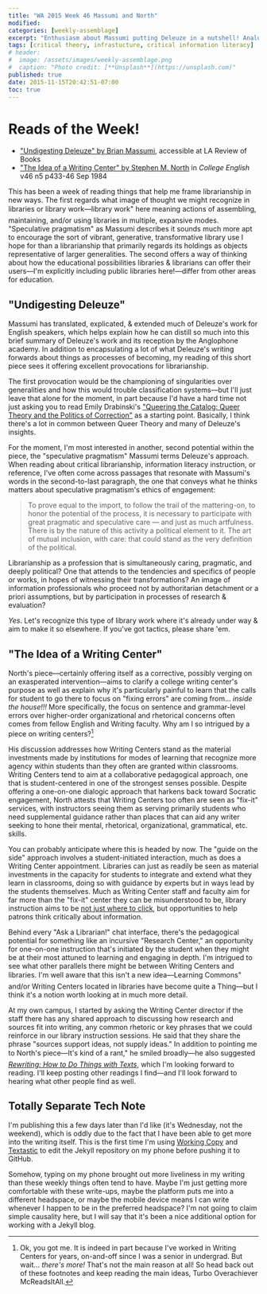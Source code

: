 ```yaml
---
title: "WA 2015 Week 46 Massumi and North"
modified:
categories: [weekly-assemblage]
excerpt: "Enthusiasm about Massumi putting Deleuze in a nutshell! Analogies between the pedagogy & structural place of Writing Centers & libraries! Jekyll on the Run!"
tags: [critical theory, infrastucture, critical information literacy]
# header:
#  image: /assets/images/weekly-assemblage.png
#  caption: "Photo credit: [**Unsplash**](https://unsplash.com)"
published: true
date: 2015-11-15T20:42:51-07:00
toc: true
---
```

# Reads of the Week!   

- ["Undigesting Deleuze" by Brian Massumi](https://lareviewofbooks.org/essay/undigesting-deleuze/), accessible at LA Review of Books  
- ["The Idea of a Writing Center" by Stephen M. North](https://www.worldcat.org/title/the-idea-of-a-writing-center/oclc/425476890) in _College English_ v46 n5 p433-46 Sep 1984    

This has been a week of reading things that help me frame librarianship in new ways. The first regards what image of thought we might recognize in libraries or library work—&#147;library work" here meaning actions of assembling, maintaining, and/or using libraries in multiple, expansive modes. "Speculative pragmatism" as Massumi describes it sounds much more apt to encourage the sort of vibrant, generative, transformative library use I hope for than a librarianship that primarily regards its holdings as objects representative of larger generalities. The second offers a way of thinking about how the educational possibilities libraries & librarians can offer their users—I'm explicitly including public libraries here!—differ from other areas for education.   

## "Undigesting Deleuze"   

Massumi has translated, explicated, & extended much of Deleuze's work for English speakers, which helps explain how he can distill so much into this brief summary of Deleuze's work and its reception by the Anglophone academy. In addition to encapsulating a lot of what Deleuze's writing forwards about things as processes of becoming, my reading of this short piece sees it offering excellent provocations for librarianship.   

The first provocation would be the championing of singularities over generalities and how this would trouble classification systems—but I'll just leave that alone for the moment, in part because I'd have a hard time not just asking you to read Emily Drabinski's ["Queering the Catalog: Queer Theory and the Politics of Correction"](http://www.jstor.org/stable/info/10.1086/669547) as a starting point. Basically, I think there's a lot in common between Queer Theory and many of Deleuze's insights.   

For the moment, I'm most interested in another, second potential within the piece, the "speculative pragmatism" Massumi terms Deleuze's approach. When reading about critical librarianship, information literacy instruction, or reference, I've often come across passages that resonate with Massumi's words in the second-to-last paragraph, the one that conveys what he thinks matters about speculative pragmatism's ethics of engagement:    

> To prove equal to the import, to follow the trail of the mattering-on, to honor the potential of the process, it is necessary to participate with great pragmatic and speculative care — and just as much artfulness. There is by the nature of this activity a political element to it. The art of mutual inclusion, with care: that could stand as the very definition of the political.   

Librarianship as a profession that is simultaneously caring, pragmatic, and deeply political? One that attends to the tendencies and specifics of people or works, in hopes of witnessing their transformations? An image of information professionals who proceed not by authoritarian detachment or a priori assumptions, but by participation in processes of research & evaluation?   

 _Yes_. Let's recognize this type of library work where it's already under way & aim to make it so elsewhere. If you've got tactics, please share 'em.  

## "The Idea of a Writing Center"   

North's piece—certainly offering itself as a corrective, possibly verging on an exasperated intervention—aims to clarify a college writing center's purpose as well as explain why it's particularly painful to learn that the calls for student to go there to focus on "fixing errors" are coming from… *inside the house!!!* More specifically, the focus on sentence and grammar-level errors over higher-order organizational and rhetorical concerns often comes from fellow English and Writing faculty. Why am I so intrigued by a piece on writing centers?[^ly]  

His discussion addresses how Writing Centers stand as the material investments made by institutions for modes of learning that recognize more agency within students than they often are granted within classrooms. Writing Centers tend to aim at a collaborative pedagogical approach, one that is student-centered in one of the strongest senses possible. Despite offering a one-on-one dialogic approach that harkens back toward Socratic engagement, North attests that Writing Centers too often are seen as "fix-it" services, with instructors seeing them as serving primarily students who need supplemental guidance rather than places that can aid any writer seeking to hone their mental, rhetorical, organizational, grammatical, etc. skills.  

You can probably anticipate where this is headed by now. The "guide on the side" approach involves a student-initiated interaction, much as does a Writing Center appointment. Libraries can just as readily be seen as material investments in the capacity for students to integrate and extend what they learn in classrooms, doing so with guidance by experts but in ways lead by the students themselves. Much as Writing Center staff and faculty aim for far more than the "fix-it" center they can be misunderstood to be, library instruction aims to be [not just where to click](https://www.worldcat.org/title/not-just-where-to-click-teaching-students-how-to-think-about-information/oclc/896127188), but opportunities to help patrons think critically about information.   

[^ly]: Ok, you got me. It is indeed in part because I've worked in Writing Centers for years, on-and-off since I was a senior in undergrad. But wait… *there's more!* That's not the main reason at all! So head back out of these footnotes and keep reading the main ideas, Turbo Overachiever McReadsItAll.   

Behind every "Ask a Librarian!" chat interface, there's the pedagogical potential for something like an incursive "Research Center," an opportunity for one-on-one instruction that's initiated by the student when they might be at their most attuned to learning and engaging in depth. I'm intrigued to see what other parallels there might be between Writing Centers and libraries. I'm well aware that this isn't a new idea—&#147;Learning Commons" and/or Writing Centers located in libraries have become quite a Thing—but I think it's a notion worth looking at in much more detail.    

At my own campus, I started by asking the Writing Center director if the staff there has any shared approach to discussing how research and sources fit into writing, any common rhetoric or key phrases that we could reinforce in our library instruction sessions. He said that they share the phrase "sources support ideas, not supply ideas." In addition to pointing me to North's piece—&#147;It's kind of a rant," he smiled broadly—he also suggested [_Rewriting: How to Do Things with Texts_](https:/worldcat.org/title/rewriting-how-to-do-things-with-texts/oclc/64065881&referer=brief_results), which I'm looking forward to reading. I'll keep posting other readings I find—and I'll look forward to hearing what other people find as well.   

## Totally Separate Tech Note  

I'm publishing this a few days later than I'd like (it's Wednesday, not the weekend), which is oddly due to the fact that I have been able to get more into the writing itself. This is the first time I'm using [Working Copy](http://workingcopyapp.com/) and [Textastic](http://www.textasticapp.com/iphone.html) to edit the Jekyll repository on my phone before pushing it to GitHub.   

Somehow, typing on my phone brought out more liveliness in my writing than these weekly things often tend to have. Maybe I'm just getting more comfortable with these write-ups, maybe the platform puts me into a different headspace, or maybe the mobile device means I can write whenever I happen to be in the preferred headspace? I'm not going to claim simple causality here, but I will say that it's been a nice additional option for working with a Jekyll blog.   

